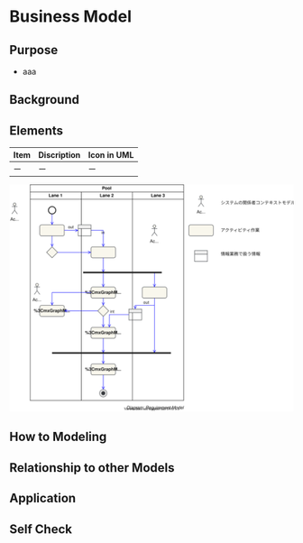 # Business Model

## Purpose

- aaa

## Background



## Elements

|Item|Discription|Icon in UML|
|:--|:--|:--|
|ー|ー|ー|

![](./RequirementModel.drawio.svg)

## How to Modeling

## Relationship to other Models

## Application

## Self Check
